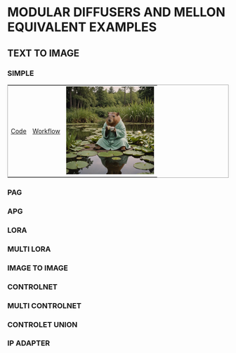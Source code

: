 # MODULAR DIFFUSERS AND MELLON EQUIVALENT EXAMPLES

## TEXT TO IMAGE

### SIMPLE

<p align="center">
    <table style="border: 1px solid #aaaaaa; border-collapse: collapse; width: 100%;">
    <tr>
        <td align="center"><a href="https://github.com/asomoza/diffusers_melon_equivalents/blob/main/code/t2i_simple.py">Code</a></td>
        <td align="center"><a href="https://github.com/asomoza/diffusers_melon_equivalents/blob/main/workflows/t2i_simple_workflow.json">Workflow</a></td>
        <td align="center">
        <img src="https://raw.githubusercontent.com/asomoza/diffusers_melon_equivalents/main/outputs/t2i_basic.png" width="200" alt=""/>
        </td>
    </tr>
    </table>
<p>

### PAG

### APG

### LORA

### MULTI LORA

### IMAGE TO IMAGE

### CONTROLNET

### MULTI CONTROLNET

### CONTROLET UNION

### IP ADAPTER
